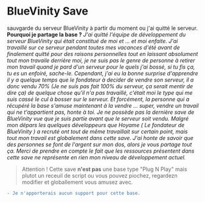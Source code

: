 # BlueVinity Save

sauvgarde du serveur BlueVinity à partir du moment ou j'ai quitté le serveur.
**Pourquoi je partage la base ?**
*J'ai quitté l'équipe de développement du serveur BlueVinity qui était constitué de moi et ... et moi enfaite. J'ai travaillé sur ce serveur pendant toutes mes vacances d'été avant de finalement quitté pour des raisons personnelles tout en laissant absolument tout mon travaile derrière moi, je ne suis pas le genre de personne à retirer mon travail quand je pard d'un serveur pour le quels j'ai bossé, si tu fis ça, tu es un enfoiré, sache-le.
Cependant, j'ai eu la bonne surprise d'apprendre il y a quelque temps que le fondateur à decider de vendre son serveur, il a donc vendu 70% (Je ne suis pas fait 100% du serveur, ça serait mentir de dire ça) de quelque chose qu'il n'a pas travaillé, c'était moi le type qui me suis cassé le cul à bosser sur le serveur.
Et forcément, la personne qui a récupéré la base s'amuse maintenant à la vendre ... super, vendre un travail qui ne t'appartient pas, honte à toi.
Je ne possède pas la dernière save de BlueVinity vue que je suis partie avant que le serveur soit vendu. Malgré mon dépars les quelques développeurs que Hoyame ( Le fondateur de BlueVinity ) a recruté ont tout de même travaillait sur certain point, mais tout mon travail est globalement dans cette save.
J'ai honte de savoir que des personnes se font de l'argent sur mon dos, alors je vous partage tout ça. Merci de prendre en compte le fait que les ressources présentent dans cette save ne représente en rien mon niveau de développement actuel.*


> Attention ! Cette save **n'est pas** une base type "Plug N Play" mais plutot un receuil de script ou vous pouvez piochez, regardezn modifier et globallement vous amusez avec.



```diff
- Je n'apporterais aucun support pour cette base.
```
